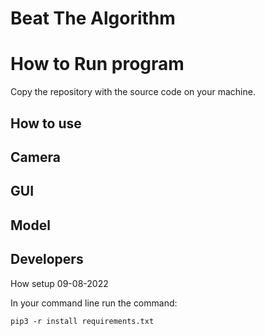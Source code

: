 # Beat The Algorithm

# How to Run program

Copy the repository with the source code on your machine.

## How to use

## Camera

## GUI

## Model

## Developers

How setup 09-08-2022

In your command line run the command:

`pip3 -r install requirements.txt`
